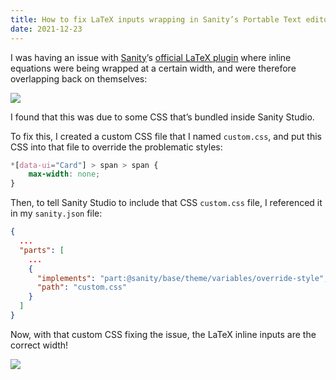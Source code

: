 ```yaml
---
title: How to fix LaTeX inputs wrapping in Sanity’s Portable Text editor
date: 2021-12-23
---
```


I was having an issue with [Sanity](https://sanity.io)’s [official LaTeX plugin](https://www.sanity.io/plugins/sanity-plugin-latex-input) where inline equations were being wrapped at a certain width, and were therefore overlapping back on themselves:

![](/img/posts/sanity-latex-wrap-before.png)

I found that this was due to some CSS that’s bundled inside Sanity Studio.

To fix this, I created a custom CSS file that I named `custom.css`, and put this CSS into that file to override the problematic styles:

```css
*[data-ui="Card"] > span > span {
    max-width: none;
}
```

Then, to tell Sanity Studio to include that CSS `custom.css` file, I referenced it in my `sanity.json` file:

```json
{
  ...
  "parts": [
    ...
    {
      "implements": "part:@sanity/base/theme/variables/override-style",
      "path": "custom.css"
    }
  ]
}
```

Now, with that custom CSS fixing the issue, the LaTeX inline inputs are the correct width!

![](/img/posts/sanity-latex-wrap-after.png)
